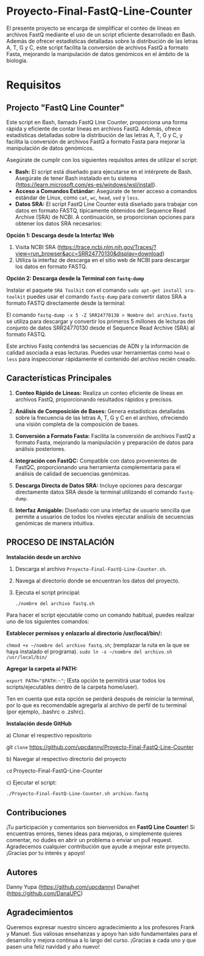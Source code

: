 # Proyecto-Final-FastQ-Line-Counter

El presente proyecto se encarga de simplificar el conteo de líneas en archivos FastQ mediante el uso de un script eficiente desarrollado en Bash. Además de ofrecer estadísticas detalladas sobre la distribución de las letras A, T, G y C, este script facilita la conversión de archivos FastQ a formato Fasta, mejorando la manipulación de datos genómicos en el ámbito de la biología.

# Requisitos 

## Projecto "FastQ Line Counter"

Este script en Bash, llamado FastQ Line Counter, proporciona una forma rápida y eficiente de contar líneas en archivos FastQ. Además, ofrece estadísticas detalladas sobre la distribución de las letras A, T, G y C, y facilita la conversión de archivos FastQ a formato Fasta para mejorar la manipulación de datos genómicos.

Asegúrate de cumplir con los siguientes requisitos antes de utilizar el script:

- **Bash:** El script está diseñado para ejecutarse en el intérprete de Bash. Asegúrate de tener Bash instalado en tu sistema (https://learn.microsoft.com/es-es/windows/wsl/install).
- **Acceso a Comandos Estándar:** Asegúrate de tener acceso a comandos estándar de Linux, como `cat`, `wc`, `head`, `sed` y `less`.
- **Datos SRA:** El script FastQ Line Counter está diseñado para trabajar con datos en formato FASTQ, típicamente obtenidos del Sequence Read Archive (SRA) de NCBI. A continuación, se proporcionan opciones para obtener los datos SRA necesarios:

 **Opción 1: Descarga desde la Interfaz Web**

1. Visita NCBI SRA (https://trace.ncbi.nlm.nih.gov/Traces/?view=run_browser&acc=SRR24770130&display=download) 
2. Utiliza la interfaz de descarga en el sitio web de NCBI para descargar los datos en formato FASTQ.

**Opción 2: Descarga desde la Terminal con `fastq-dump`**

Instalar el paquete `SRA Toolkit` con el comando `sudo apt-get install sra-toolkit` puedes usar el comando `fastq-dump` para convertir datos SRA a formato FASTQ directamente desde la terminal:

El comando `fastq-dump -x 5 -Z SRR24770130 > Nombre del archivo.fastq` se utiliza para descargar y convertir los primeros 5 millones de lecturas del conjunto de datos SRR24770130 desde el Sequence Read Archive (SRA) al formato FASTQ.

Este archivo Fastq contendrá las secuencias de ADN y la información de calidad asociada a esas lecturas. Puedes usar herramientas como `head` o `less` para inspeccionar rápidamente el contenido del archivo recién creado.

## Características Principales

1. **Conteo Rápido de Líneas:** Realiza un conteo eficiente de líneas en archivos FastQ, proporcionando resultados rápidos y precisos.

2. **Análisis de Composición de Bases:** Genera estadísticas detalladas sobre la frecuencia de las letras A, T, G y C en el archivo, ofreciendo una visión completa de la composición de bases.

3. **Conversión a Formato Fasta:** Facilita la conversión de archivos FastQ a formato Fasta, mejorando la manipulación y preparación de datos para análisis posteriores.

4. **Integración con FastQC:** Compatible con datos provenientes de FastQC, proporcionando una herramienta complementaria para el análisis de calidad de secuencias genómicas.

5. **Descarga Directa de Datos SRA:** Incluye opciones para descargar directamente datos SRA desde la terminal utilizando el comando `fastq-dump`.

6. **Interfaz Amigable:** Diseñado con una interfaz de usuario sencilla que permite a usuarios de todos los niveles ejecutar análisis de secuencias genómicas de manera intuitiva.

## PROCESO DE INSTALACIÓN

**Instalación desde un archivo**

1. Descarga el archivo `Proyecto-Final-FastQ-Line-Counter.sh`.

2. Navega al directorio donde se encuentran los datos del proyecto.

3. Ejecuta el script principal:

   ```bash
   ./nombre del archivo fastq.sh 

  Para hacer el script ejecutable como un comando habitual, puedes realizar uno de los siguientes comandos:

   **Establecer permisos y enlazarlo al directorio /usr/local/bin/:**
   
  `chmod +x ~/nombre del archivo fastq.sh`; (remplazar la ruta en la que se haya instalado el programa).
  `sudo ln -s ~/nombre del archivo.sh /usr/local/bin/`

  **Agregar la carpeta al PATH:**

 `export PATH="$PATH:~"`; (Esta opción te permitirá usar todos los scripts/ejecutables dentro de la carpeta home/user).
  
 Ten en cuenta que esta opción se perderá después de reiniciar la terminal, por lo que es recomendable agregarla al archivo de perfil de tu terminal (por 
 ejemplo, .bashrc o .zshrc).

**Instalación desde GitHub**

a) Clonar el respectivo repositorio

git `clone` https://github.com/upcdanny/Proyecto-Final-FastQ-Line-Counter

b) Navegar al respectivo directorio del proyecto

`cd` Proyecto-Final-FastQ-Line-Counter

c) Ejecutar el script:

`./Proyecto-Final-FastQ-Line-Counter.sh archivo.fastq`

## Contribuciones

¡Tu participación y comentarios son bienvenidos en **FastQ Line Counter**! Si encuentras errores, tienes ideas para mejoras, o simplemente quieres comentar, no dudes en abrir un problema o enviar un pull request. Agradecemos cualquier contribución que ayude a mejorar este proyecto. ¡Gracias por tu interés y apoyo!

## Autores

Danny Yupa (https://github.com/upcdanny)
Danajhet (https://github.com/DanaUPC)

## Agradecimientos

Queremos expresar nuestro sincero agradecimiento a los profesores Frank y Manuel. Sus valiosas enseñanzas y apoyo han sido fundamentales para el desarrollo y mejora continua a lo largo del curso. ¡Gracias a cada uno y que pasen una feliz navidad y año nuevo!












